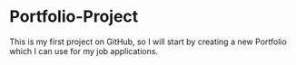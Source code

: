 # Portfolio-Project
This is my first project on GitHub, so I will start by creating a new Portfolio which I can use for my job applications. 
